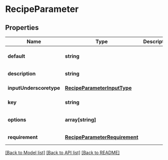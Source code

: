 # RecipeParameter

## Properties
Name | Type | Description | Notes
------------ | ------------- | ------------- | -------------
**default** | **string** |  | [optional] [default to null]
**description** | **string** |  | [default to null]
**inputUnderscoretype** | [**RecipeParameterInputType**](RecipeParameterInputType.md) |  | [default to null]
**key** | **string** |  | [default to null]
**options** | **array[string]** |  | [optional] [default to null]
**requirement** | [**RecipeParameterRequirement**](RecipeParameterRequirement.md) |  | [default to null]

[[Back to Model list]](../README.md#documentation-for-models) [[Back to API list]](../README.md#documentation-for-api-endpoints) [[Back to README]](../README.md)


